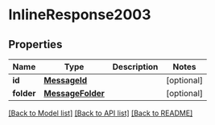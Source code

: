 # InlineResponse2003

## Properties
Name | Type | Description | Notes
------------ | ------------- | ------------- | -------------
**id** | [**MessageId**](MessageId.md) |  | [optional] 
**folder** | [**MessageFolder**](MessageFolder.md) |  | [optional] 

[[Back to Model list]](../README.md#documentation-for-models) [[Back to API list]](../README.md#documentation-for-api-endpoints) [[Back to README]](../README.md)

